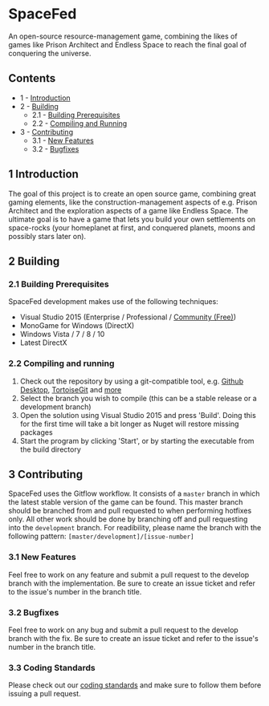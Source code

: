 # SpaceFed

An open-source resource-management game, combining the likes of games like Prison Architect and Endless Space to reach the final goal of conquering the universe.

## Contents
- 1 - [Introduction](#1-introduction)
- 2 - [Building](#2-building)
	- 2.1 - [Building Prerequisites](#21-building-prerequisites)
	- 2.2 - [Compiling and Running](#22-compiling-and-running)
- 3 - [Contributing](#3-contributing)
  - 3.1 - [New Features](#31-new-features)
  - 3.2 - [Bugfixes](#42-bugfixes)
## 1 Introduction
The goal of this project is to create an open source game, combining great gaming elements, like the construction-management aspects of e.g. Prison Architect and the exploration aspects of a game like Endless Space. 
The ultimate goal is to have a game that lets you build your own settlements on space-rocks (your homeplanet at first, and conquered planets, moons and possibly stars later on).

## 2 Building

### 2.1 Building Prerequisites
SpaceFed development makes use of the following techniques:

* Visual Studio 2015 (Enterprise / Professional / [Community (Free)](https://www.visualstudio.com/products/visual-studio-community-vs))
* MonoGame for Windows (DirectX)
* Windows Vista / 7 / 8 / 10
* Latest DirectX

### 2.2 Compiling and running

1. Check out the repository by using a git-compatible tool, e.g. [Github Desktop](https://desktop.github.com), [TortoiseGit](https://tortoisegit.org/download/) and [more](https://help.github.com/articles/which-remote-url-should-i-use)
2. Select the branch you wish to compile (this can be a stable release or a development branch)
3. Open the solution using Visual Studio 2015 and press 'Build'. Doing this for the first time will take a bit longer as Nuget will restore missing packages
4. Start the program by clicking 'Start', or by starting the executable from the build directory

## 3 Contributing
SpaceFed uses the Gitflow workflow. It consists of a `master` branch in which the latest stable version of the game can be found. This master branch should be branched from and pull requested to when performing hotfixes only. 
All other work should be done by branching off and pull requesting into the `development` branch.  For readibility, please name the branch with the following pattern: `[master/development]/[issue-number]`

### 3.1 New Features
Feel free to work on any feature and submit a pull request to the develop branch with the implementation. Be sure to create an issue ticket and refer to the issue's number in the branch title.

### 3.2 Bugfixes
Feel free to work on any bug and submit a pull request to the develop branch with the fix. Be sure to create an issue ticket and refer to the issue's number in the branch title.

### 3.3 Coding Standards
Please check out our [coding standards](#http://github.com/SpaceFed/STANDARDS.md) and make sure to follow them before issuing a pull request.

